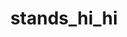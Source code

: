 ---
name: Стойки Hi-Hi
title: stands_hi_hi
permalink: "/stands_hi_hi"
menus: 
    stands:
        title: Hi-Hi
---